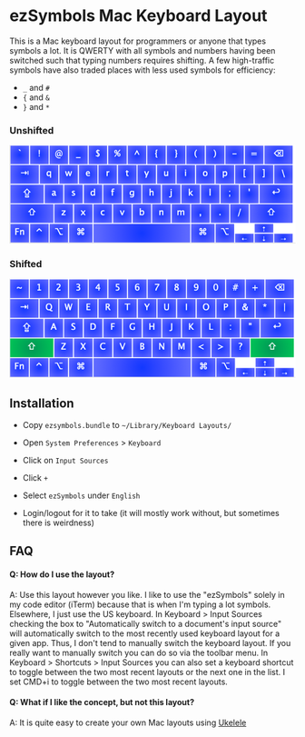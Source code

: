 # ezSymbols Mac Keyboard Layout

This is a Mac keyboard layout for programmers or anyone that types symbols a lot. It is QWERTY with all symbols and numbers having been switched such that typing numbers requires shifting. A few high-traffic symbols have also traded places with less used symbols for efficiency:

- `_` and `#`
- `{` and `&`
- `}` and `*`

### Unshifted

![unshifted layout](https://github.com/baldwindavid/ezsymbols/blob/master/unshifted-layout.png)

### Shifted

![shifted layout](https://github.com/baldwindavid/ezsymbols/blob/master/shifted-layout.png)

## Installation

- Copy `ezsymbols.bundle` to `~/Library/Keyboard Layouts/`
- Open `System Preferences` > `Keyboard`
- Click on `Input Sources`
- Click `+`
- Select `ezSymbols` under `English`

- Login/logout for it to take (it will mostly work without, but sometimes there is weirdness)

## FAQ

#### Q: How do I use the layout?
A: Use this layout however you like. I like to use the "ezSymbols" solely in my code editor (iTerm) because that is when I'm typing a lot symbols. Elsewhere, I just use the US keyboard. In Keyboard > Input Sources checking the box to "Automatically switch to a document's input source" will automatically switch to the most recently used keyboard layout for a given app. Thus, I don't tend to manually switch the keyboard layout. If you really want to manually switch you can do so via the toolbar menu. In Keyboard > Shortcuts > Input Sources you can also set a keyboard shortcut to toggle between the two most recent layouts or the next one in the list. I set CMD+i to toggle between the two most recent layouts.

#### Q: What if I like the concept, but not this layout?
A: It is quite easy to create your own Mac layouts using [Ukelele](https://scripts.sil.org/cms/scripts/page.php?site_id=nrsi&id=ukelele)
